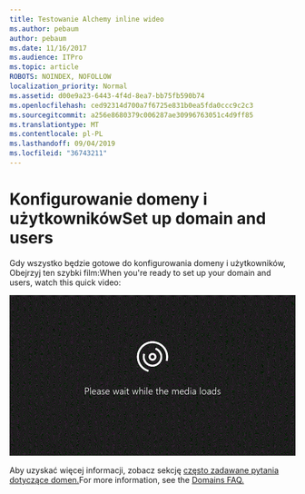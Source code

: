 ```yaml
---
title: Testowanie Alchemy inline wideo
ms.author: pebaum
author: pebaum
ms.date: 11/16/2017
ms.audience: ITPro
ms.topic: article
ROBOTS: NOINDEX, NOFOLLOW
localization_priority: Normal
ms.assetid: d00e9a23-6443-4f4d-8ea7-bb75fb590b74
ms.openlocfilehash: ced92314d700a7f6725e831b0ea5fda0ccc9c2c3
ms.sourcegitcommit: a256e8680379c006287ae30996763051c4d9ff85
ms.translationtype: MT
ms.contentlocale: pl-PL
ms.lasthandoff: 09/04/2019
ms.locfileid: "36743211"
---
```

# <a name="set-up-domain-and-users"></a><span data-ttu-id="c9e8b-102">Konfigurowanie domeny i użytkowników</span><span class="sxs-lookup"><span data-stu-id="c9e8b-102">Set up domain and users</span></span>

<span data-ttu-id="c9e8b-103">Gdy wszystko będzie gotowe do konfigurowania domeny i użytkowników, Obejrzyj ten szybki film:</span><span class="sxs-lookup"><span data-stu-id="c9e8b-103">When you're ready to set up your domain and users, watch this quick video:</span></span>
  
![Twoja przeglądarka nie obsługuje wideo.](media/MSN_Video_Widget.gif)
  
<span data-ttu-id="c9e8b-106">Aby uzyskać więcej informacji, zobacz sekcję [często zadawane pytania dotyczące domen.](https://docs.microsoft.com/office365/admin/setup/domains-faq)</span><span class="sxs-lookup"><span data-stu-id="c9e8b-106">For more information, see the [Domains FAQ.](https://docs.microsoft.com/office365/admin/setup/domains-faq)</span></span>
  

